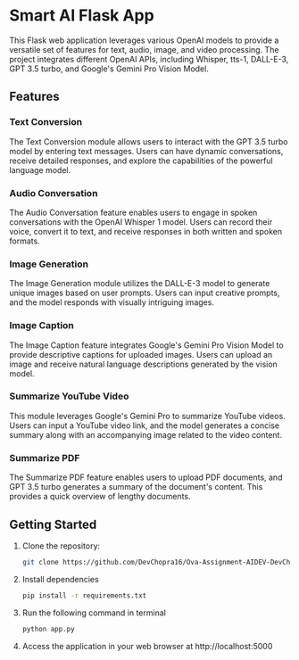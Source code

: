 # Smart AI Flask App

This Flask web application leverages various OpenAI models to provide a versatile set of features for text, audio, image, and video processing. The project integrates different OpenAI APIs, including Whisper, tts-1, DALL-E-3, GPT 3.5 turbo, and Google's Gemini Pro Vision Model.

## Features

### Text Conversion

The Text Conversion module allows users to interact with the GPT 3.5 turbo model by entering text messages. Users can have dynamic conversations, receive detailed responses, and explore the capabilities of the powerful language model.

### Audio Conversation

The Audio Conversation feature enables users to engage in spoken conversations with the OpenAI Whisper 1 model. Users can record their voice, convert it to text, and receive responses in both written and spoken formats.

### Image Generation

The Image Generation module utilizes the DALL-E-3 model to generate unique images based on user prompts. Users can input creative prompts, and the model responds with visually intriguing images.

### Image Caption

The Image Caption feature integrates Google's Gemini Pro Vision Model to provide descriptive captions for uploaded images. Users can upload an image and receive natural language descriptions generated by the vision model.

### Summarize YouTube Video

This module leverages Google's Gemini Pro to summarize YouTube videos. Users can input a YouTube video link, and the model generates a concise summary along with an accompanying image related to the video content.

### Summarize PDF

The Summarize PDF feature enables users to upload PDF documents, and GPT 3.5 turbo generates a summary of the document's content. This provides a quick overview of lengthy documents.

## Getting Started

1. Clone the repository:
   ```bash
   git clone https://github.com/DevChopra16/Ova-Assignment-AIDEV-DevChopra16.git
2. Install dependencies
   ```bash
   pip install -r requirements.txt
3. Run the following command in terminal
   ```bash
   python app.py
4. Access the application in your web browser at http://localhost:5000
